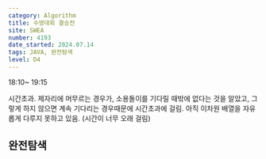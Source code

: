 ```yaml
---
category: Algorithm
title: 수영대회 결승전
site: SWEA
number: 4193
date_started: 2024.07.14
tags: JAVA, 완전탐색
level: D4
---
```


18:10~ 19:15

시간초과. 제자리에 머무르는 경우가, 소용돌이를 기다릴 때밖에 없다는 것을 알았고, 그렇게 하지 않으면 계속 기다리는 경우때문에 시간초과에 걸림.
아직 이차원 배열을 자유롭게 다루지 못하고 있음. (시간이 너무 오래 걸림)

## 완전탐색
